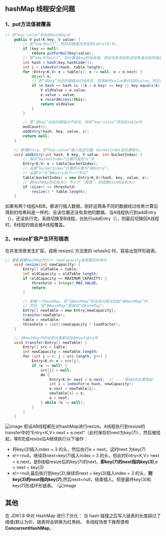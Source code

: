 ## hashMap 线程安全问题
### 1、put方法值被覆盖

```java
// 将“key-value”添加到HashMap中
    public V put(K key, V value) {
        // 若“key为null”，则将该键值对添加到table[0]中。
        if (key == null)
            return putForNullKey(value);
        // 若“key不为null”，则计算该key的哈希值，然后将其添加到该哈希值对应的链表中。
        int hash = hash(key.hashCode());
        int i = indexFor(hash, table.length);
        for (Entry<K,V> e = table[i]; e != null; e = e.next) {
            Object k;
            // 若“该key”对应的键值对已经存在，则用新的value取代旧的value。然后退出！
            if (e.hash == hash && ((k = e.key) == key || key.equals(k))) {
                V oldValue = e.value;
                e.value = value;
                e.recordAccess(this);
                return oldValue;
            }
        }

        // 若“该key”对应的键值对不存在，则将“key-value”添加到table中
        modCount++;
        addEntry(hash, key, value, i);
        return null;
    }
    
    // 新增Entry。将“key-value”插入指定位置，bucketIndex是位置索引。
    void addEntry(int hash, K key, V value, int bucketIndex) {
        // 保存“bucketIndex”位置的值到“e”中
        Entry<K,V> e = table[bucketIndex];
        // 设置“bucketIndex”位置的元素为“新Entry”，
        // 设置“e”为“新Entry的下一个节点”
        table[bucketIndex] = new Entry<K,V>(hash, key, value, e);
        // 若HashMap的实际大小 不小于 “阈值”，则调整HashMap的大小
        if (size++ >= threshold)
            resize(2 * table.length);
    }
```
如果有两个线程A和B，都进行插入数据，刚好这两条不同的数据经过哈希计算后得到的哈希码是一样的，且该位置还没有其他的数据。当A线程执行到addEntry（），还没执行完，系统切换至B线程，也执行addEntry（），则最后切换回A线程时，B线程的值会被A线程覆盖。

### 2、resize扩容产生环形链表
在并发场景发生扩容，调用 resize() 方法里的 rehash() 时，容易出现环形链表。
```java
// 重新调整HashMap的大小，newCapacity是调整后的单位
    void resize(int newCapacity) {
        Entry[] oldTable = table;
        int oldCapacity = oldTable.length;
        if (oldCapacity == MAXIMUM_CAPACITY) {
            threshold = Integer.MAX_VALUE;
            return;
        }

        // 新建一个HashMap，将“旧HashMap”的全部元素添加到“新HashMap”中，
        // 然后，将“新HashMap”赋值给“旧HashMap”。
        Entry[] newTable = new Entry[newCapacity];
        transfer(newTable);
        table = newTable;
        threshold = (int)(newCapacity * loadFactor);
    }

    // 将HashMap中的全部元素都添加到newTable中
    void transfer(Entry[] newTable) {
        Entry[] src = table;
        int newCapacity = newTable.length;
        for (int j = 0; j < src.length; j++) {
            Entry<K,V> e = src[j];
            if (e != null) {
                src[j] = null;
                do {
                    Entry<K,V> next = e.next;  // ----假设A在这里挂起
                    int i = indexFor(e.hash, newCapacity);
                    e.next = newTable[i];
                    newTable[i] = e;
                    e = next;
                } while (e != null);
            }
        }
    }
```
![image](http://incdn1.b0.upaiyun.com/2016/10/665f644e43731ff9db3d341da5c827e1.jpg)
假设AB线程都在对hashMap进行resize。A线程执行到resize的transfer中的“Entry<K,V> next = e.next”（此时保存的next为key(7)），然后被挂起，等B完成resize后A继续执行以下操作：
- 将key(3)插入index = 3 的头，然后执行e = next，这时next 为key(7)
- e!==null，继续将next=key(7)插入index = 3 的头，但此时Entry<K,V> next = e.next，是B线程resize后的key(7)的next，**即key(7)的next指向key(3)**,e = next = key(3)
- e!==null,最后执行到key(3),继续将next = key(3)插入index = 3 的头，**则key(3)的next指向key(7)**,然后next=null，结束插入。但是最终key(3)和key(7)形成环形链表。
-![image](http://incdn1.b0.upaiyun.com/2016/10/011ecee7d295c066ae68d4396215c3d0.jpg)

## 其他
在 JDK1.8 中对 HashMap 进行了优化： 当 hash 碰撞之后写入链表的长度超过了阈值(默认为8)，链表将会转换为红黑树。
多线程场景下推荐使用 **ConcurrentHashMap**。
